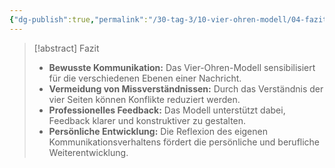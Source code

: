 ```yaml
---
{"dg-publish":true,"permalink":"/30-tag-3/10-vier-ohren-modell/04-fazit-vier-ohren-modell/"}
---
```



> [!abstract] Fazit
> * **Bewusste Kommunikation:** Das Vier-Ohren-Modell sensibilisiert für die verschiedenen Ebenen einer Nachricht.
> * **Vermeidung von Missverständnissen:** Durch das Verständnis der vier Seiten können Konflikte reduziert werden.
> * **Professionelles Feedback:** Das Modell unterstützt dabei, Feedback klarer und konstruktiver zu gestalten.
> * **Persönliche Entwicklung:** Die Reflexion des eigenen Kommunikationsverhaltens fördert die persönliche und berufliche Weiterentwicklung.

